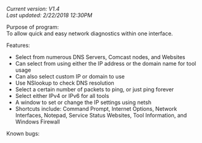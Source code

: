 *Current version: V1.4*  
*Last updated: 2/22/2018 12:30PM*

Purpose of program:  
To allow quick and easy network diagnostics within one interface.

Features:  
* Select from numerous DNS Servers, Comcast nodes, and Websites  
* Can select from using either the IP address or the domain name for tool usage  
* Can also select custom IP or domain to use  
* Use NSlookup to check DNS resolution   
* Select a certain number of packets to ping, or just ping forever  
* Select either IPv4 or IPv6 for all tools  
* A window to set or change the IP settings using netsh  
* Shortcuts include: Command Prompt, Internet Options, Network Interfaces, Notepad, Service Status Websites, Tool Information, and Windows Firewall  

Known bugs:

